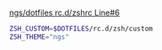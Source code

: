 [ngs/dotfiles rc.d/zshrc Line#6](https://github.com/ngs/dotfiles/blob/master/rc.d/zshrc#L6)

```sh
ZSH_CUSTOM=$DOTFILES/rc.d/zsh/custom
ZSH_THEME="ngs"
```
